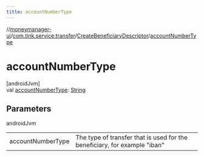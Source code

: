 ```yaml
---
title: accountNumberType
---
```

//[moneymanager-ui](../../../index.html)/[com.tink.service.transfer](../index.html)/[CreateBeneficiaryDescriptor](index.html)/[accountNumberType](account-number-type.html)



# accountNumberType



[androidJvm]\
val [accountNumberType](account-number-type.html): [String](https://kotlinlang.org/api/latest/jvm/stdlib/kotlin/-string/index.html)



## Parameters


androidJvm

| | |
|---|---|
| accountNumberType | The type of transfer that is used for the beneficiary, for example &quot;iban&quot; |




